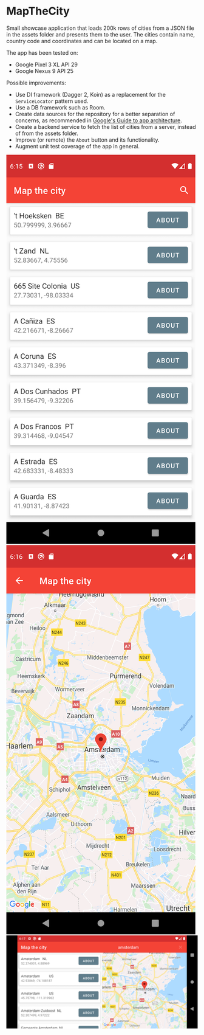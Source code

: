 # MapTheCity

Small showcase application that loads 200k rows of cities from a JSON file in the assets folder and presents them to the user.
The cities contain name, country code and coordinates and can be located on a map.

The app has been tested on:

- Google Pixel 3 XL API 29
- Google Nexus 9 API 25

Possible improvements:

- Use DI framework (Dagger 2, Koin) as a replacement for the `ServiceLocator` pattern used.
- Use a DB framework such as Room.
- Create data sources for the repository for a better separation of concerns, as recommended in [Google's Guide to app architecture](https://developer.android.com/jetpack/docs/guide#recommended-app-arch).
- Create a backend service to fetch the list of cities from a server, instead of from the assets folder.
- Improve (or remote) the `About` button and its functionality.
- Augment unit test coverage of the app in general.

![](https://github.com/noloman/MapTheCity/blob/master/art/portrait_list.png)
![](https://github.com/noloman/MapTheCity/blob/master/art/portrait_map.png)
![](https://github.com/noloman/MapTheCity/blob/master/art/landscape.png)
